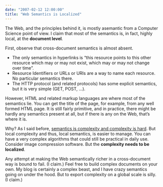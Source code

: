 ```yaml
---
date: "2007-02-12 12:00:00"
title: "Web Semantics is Localized"
---
```




The Web, and the principles behind it, is mostly asemantic from a Computer Science point of view. I claim that most of the semantics is, in fact, highly local, at the __document level__.

First, observe that cross-document semantics is almost absent.

- The only semantics in hyperlinks is &ldquo;this resource points to this other resource which may or may not exist, which may or may not change over time&rdquo;. 
- Resource Identifiers or URLs or URIs are a way to name each resource. No particular semantics there. 
- The HTTP protocol (and related protocols) has some explicit semantics, but it is very simple (GET, POST, &hellip;). 


However, HTML and related markup languages are where most of the semantics lie. You can get the title of the page, for example, from any well formed HTML page. It is still fairly primitive, and in practice, there might be hardly any semantics present at all, but if there is any on the Web, that&rsquo;s where it is.

Why? As I said before, [semantics is complexity and complexity is hard](/lemire/blog/2007/01/14/too-much-semantics-is-harmful-in-information-technology/). But local complexity and thus, local semantics, is easier to manage. You can have a very complex algorithms that could still be practical in daily use. Consider image compression software. But the __complexity needs to be localized__.

Any attempt at making the Web semantically richer in a cross-document way is bound to fail. (I claim.) Feel free to build complex documents on your own. My blog is certainly a complex beast, and I have crazy semantics going on under the hood. But to export complexity on a global scale is silly. (I claim.)

